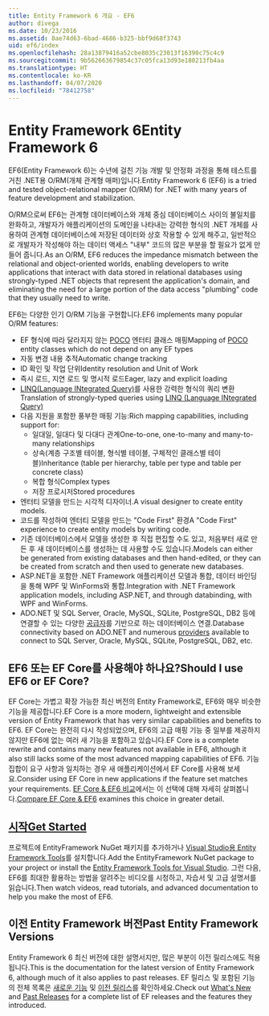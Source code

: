 ```yaml
---
title: Entity Framework 6 개요 - EF6
author: divega
ms.date: 10/23/2016
ms.assetid: 8ae74d63-6bad-4686-b325-bbf9d68f3743
uid: ef6/index
ms.openlocfilehash: 28a13879416a52cbe8035c23013f16390c75c4c9
ms.sourcegitcommit: 9b562663679854c37c05fca13d93e180213fb4aa
ms.translationtype: HT
ms.contentlocale: ko-KR
ms.lasthandoff: 04/07/2020
ms.locfileid: "78412758"
---
```

# <a name="entity-framework-6"></a><span data-ttu-id="12116-102">Entity Framework 6</span><span class="sxs-lookup"><span data-stu-id="12116-102">Entity Framework 6</span></span>
<span data-ttu-id="12116-103">EF6(Entity Framework 6)는 수년에 걸친 기능 개발 및 안정화 과정을 통해 테스트를 거친 .NET용 O/RM(개체 관계형 매퍼)입니다.</span><span class="sxs-lookup"><span data-stu-id="12116-103">Entity Framework 6 (EF6) is a tried and tested object-relational mapper (O/RM) for .NET with many years of feature development and stabilization.</span></span>

<span data-ttu-id="12116-104">O/RM으로써 EF6는 관계형 데이터베이스와 개체 중심 데이터베이스 사이의 불일치를 완화하고, 개발자가 애플리케이션의 도메인을 나타내는 강력한 형식의 .NET 개체를 사용하여 관계형 데이터베이스에 저장된 데이터와 상호 작용할 수 있게 해주고, 일반적으로 개발자가 작성해야 하는 데이터 액세스 "내부" 코드의 많은 부분을 할 필요가 없게 만들어 줍니다.</span><span class="sxs-lookup"><span data-stu-id="12116-104">As an O/RM, EF6 reduces the impedance mismatch between the relational and object-oriented worlds, enabling developers to write applications that interact with data stored in relational databases using strongly-typed .NET objects that represent the application's domain, and eliminating the need for a large portion of the data access "plumbing" code that they usually need to write.</span></span>

<span data-ttu-id="12116-105">EF6는 다양한 인기 O/RM 기능을 구현합니다.</span><span class="sxs-lookup"><span data-stu-id="12116-105">EF6 implements many popular O/RM features:</span></span>
- <span data-ttu-id="12116-106">EF 형식에 따라 달라지지 않는 [POCO](xref:ef6/resources/glossary#poco) 엔터티 클래스 매핑</span><span class="sxs-lookup"><span data-stu-id="12116-106">Mapping of [POCO](xref:ef6/resources/glossary#poco) entity classes which do not depend on any EF types</span></span>
- <span data-ttu-id="12116-107">자동 변경 내용 추적</span><span class="sxs-lookup"><span data-stu-id="12116-107">Automatic change tracking</span></span>
- <span data-ttu-id="12116-108">ID 확인 및 작업 단위</span><span class="sxs-lookup"><span data-stu-id="12116-108">Identity resolution and Unit of Work</span></span>
- <span data-ttu-id="12116-109">즉시 로드, 지연 로드 및 명시적 로드</span><span class="sxs-lookup"><span data-stu-id="12116-109">Eager, lazy and explicit loading</span></span>
- <span data-ttu-id="12116-110">[LINQ(Language INtegrated Query)](https://aka.ms/AA6hsvu)를 사용한 강력한 형식의 쿼리 변환</span><span class="sxs-lookup"><span data-stu-id="12116-110">Translation of strongly-typed queries using [LINQ (Language INtegrated Query)](https://aka.ms/AA6hsvu)</span></span>
- <span data-ttu-id="12116-111">다음 지원을 포함한 풍부한 매핑 기능:</span><span class="sxs-lookup"><span data-stu-id="12116-111">Rich mapping capabilities, including support for:</span></span>
  - <span data-ttu-id="12116-112">일대일, 일대다 및 다대다 관계</span><span class="sxs-lookup"><span data-stu-id="12116-112">One-to-one, one-to-many and many-to-many relationships</span></span>
  - <span data-ttu-id="12116-113">상속(계층 구조별 테이블, 형식별 테이블, 구체적인 클래스별 테이블)</span><span class="sxs-lookup"><span data-stu-id="12116-113">Inheritance (table per hierarchy, table per type and table per concrete class)</span></span>
  - <span data-ttu-id="12116-114">복합 형식</span><span class="sxs-lookup"><span data-stu-id="12116-114">Complex types</span></span>
  - <span data-ttu-id="12116-115">저장 프로시저</span><span class="sxs-lookup"><span data-stu-id="12116-115">Stored procedures</span></span>
- <span data-ttu-id="12116-116">엔터티 모델을 만드는 시각적 디자이너.</span><span class="sxs-lookup"><span data-stu-id="12116-116">A visual designer to create entity models.</span></span>
- <span data-ttu-id="12116-117">코드를 작성하여 엔터티 모델을 만드는 "Code First" 환경</span><span class="sxs-lookup"><span data-stu-id="12116-117">A "Code First" experience to create entity models by writing code.</span></span>
- <span data-ttu-id="12116-118">기존 데이터베이스에서 모델을 생성한 후 직접 편집할 수도 있고, 처음부터 새로 만든 후 새 데이터베이스를 생성하는 데 사용할 수도 있습니다.</span><span class="sxs-lookup"><span data-stu-id="12116-118">Models can either be generated from existing databases and then hand-edited, or they can be created from scratch and then used to generate new databases.</span></span>
- <span data-ttu-id="12116-119">ASP.NET을 포함한 .NET Framework 애플리케이션 모델과 통합, 데이터 바인딩을 통해 WPF 및 WinForms와 통합.</span><span class="sxs-lookup"><span data-stu-id="12116-119">Integration with .NET Framework application models, including ASP.NET, and through databinding, with WPF and WinForms.</span></span>
- <span data-ttu-id="12116-120">ADO.NET 및 SQL Server, Oracle, MySQL, SQLite, PostgreSQL, DB2 등에 연결할 수 있는 다양한 [공급자](xref:ef6/fundamentals/providers/index)를 기반으로 하는 데이터베이스 연결.</span><span class="sxs-lookup"><span data-stu-id="12116-120">Database connectivity based on ADO.NET and numerous [providers](xref:ef6/fundamentals/providers/index) available to connect to SQL Server, Oracle, MySQL, SQLite, PostgreSQL, DB2, etc.</span></span>

## <a name="should-i-use-ef6-or-ef-core"></a><span data-ttu-id="12116-121">EF6 또는 EF Core를 사용해야 하나요?</span><span class="sxs-lookup"><span data-stu-id="12116-121">Should I use EF6 or EF Core?</span></span>

<span data-ttu-id="12116-122">EF Core는 가볍고 확장 가능한 최신 버전의 Entity Framework로, EF6와 매우 비슷한 기능을 제공합니다.</span><span class="sxs-lookup"><span data-stu-id="12116-122">EF Core is a more modern, lightweight and extensible version of Entity Framework that has very similar capabilities and benefits to EF6.</span></span>
<span data-ttu-id="12116-123">EF Core는 완전히 다시 작성되었으며, EF6의 고급 매핑 기능 중 일부를 제공하지 않지만 EF6에 없는 여러 새 기능을 포함하고 있습니다.</span><span class="sxs-lookup"><span data-stu-id="12116-123">EF Core is a complete rewrite and contains many new features not available in EF6, although it also still lacks some of the most advanced mapping capabilities of EF6.</span></span>
<span data-ttu-id="12116-124">기능 집합이 요구 사항과 일치하는 경우 새 애플리케이션에서 EF Core를 사용해 보세요.</span><span class="sxs-lookup"><span data-stu-id="12116-124">Consider using EF Core in new applications if the feature set matches your requirements.</span></span>
<span data-ttu-id="12116-125">[EF Core & EF6 비교](xref:efcore-and-ef6/index)에서는 이 선택에 대해 자세히 살펴봅니다.</span><span class="sxs-lookup"><span data-stu-id="12116-125">[Compare EF Core & EF6](xref:efcore-and-ef6/index) examines this choice in greater detail.</span></span>

## <a name="get-started"></a>[<span data-ttu-id="12116-126">시작</span><span class="sxs-lookup"><span data-stu-id="12116-126">Get Started</span></span>](xref:ef6/get-started)

<span data-ttu-id="12116-127">프로젝트에 EntityFramework NuGet 패키지를 추가하거나 [Visual Studio용 Entity Framework Tools](https://aka.ms/AA6i8c5)를 설치합니다.</span><span class="sxs-lookup"><span data-stu-id="12116-127">Add the EntityFramework NuGet package to your project or install the [Entity Framework Tools for Visual Studio](https://aka.ms/AA6i8c5).</span></span> <span data-ttu-id="12116-128">그런 다음, EF6를 최대한 활용하는 방법을 알려주는 비디오를 시청하고, 자습서 및 고급 설명서를 읽습니다.</span><span class="sxs-lookup"><span data-stu-id="12116-128">Then watch videos, read tutorials, and advanced documentation to help you make the most of EF6.</span></span>

## <a name="past-entity-framework-versions"></a><span data-ttu-id="12116-129">이전 Entity Framework 버전</span><span class="sxs-lookup"><span data-stu-id="12116-129">Past Entity Framework Versions</span></span>

<span data-ttu-id="12116-130">Entity Framework 6 최신 버전에 대한 설명서지만, 많은 부분이 이전 릴리스에도 적용됩니다.</span><span class="sxs-lookup"><span data-stu-id="12116-130">This is the documentation for the latest version of Entity Framework 6, although much of it also applies to past releases.</span></span>
<span data-ttu-id="12116-131">EF 릴리스 및 포함된 기능의 전체 목록은 [새로운 기능](xref:ef6/what-is-new/index) 및 [이전 릴리스](xref:ef6/what-is-new/past-releases)를 확인하세요.</span><span class="sxs-lookup"><span data-stu-id="12116-131">Check out [What's New](xref:ef6/what-is-new/index) and [Past Releases](xref:ef6/what-is-new/past-releases) for a complete list of EF releases and the features they introduced.</span></span>
